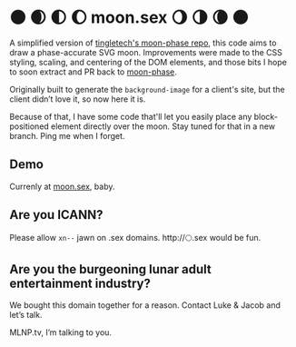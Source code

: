 # 🌑 🌒 🌓 🌔 moon.sex 🌖 🌗 🌘 🌑

A simplified version of [tingletech's moon-phase repo](https://github.com/tingletech/moon-phase), this code aims to draw a phase-accurate SVG moon. Improvements were made to the CSS styling, scaling, and centering of the DOM elements, and those bits I hope to soon extract and PR back to [moon-phase](https://github.com/tingletech/moon-phase).

Originally built to generate the `background-image` for a client's site, but the client didn’t love it, so now here it is.

Because of that, I have some code that'll let you easily place any block-positioned element directly over the moon. Stay tuned for that in a new branch. Ping me when I forget.

## Demo
Currenly at [moon.sex](http://moon.sex), baby.

## Are you ICANN?
Please allow `xn--` jawn on .sex domains. http://🌕.sex would be fun.

## Are you the burgeoning lunar adult entertainment industry?
We bought this domain together for a reason. Contact Luke & Jacob and let’s talk.

MLNP.tv, I’m talking to you.
